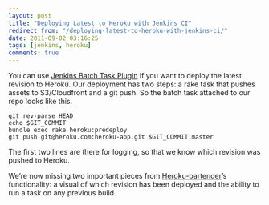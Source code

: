 ```yaml
---
layout: post
title: "Deploying Latest to Heroku with Jenkins CI"
redirect_from: "/deploying-latest-to-heroku-with-jenkins-ci/"
date: 2011-09-02 03:16:25
tags: [jenkins, heroku]
comments: true
---
```

You can use [Jenkins Batch Task Plugin](https://wiki.jenkins-ci.org/display/JENKINS/Batch+Task+Plugin) if you want to deploy the latest revision to Heroku. Our deployment has two steps: a rake task that pushes assets to S3/Cloudfront and a git push. So the batch task attached to our repo looks like this.

```
git rev-parse HEAD
echo $GIT_COMMIT
bundle exec rake heroku:predeploy
git push git@heroku.com:heroku-app.git $GIT_COMMIT:master
```

The first two lines are there for logging, so that we know which revision was pushed to Heroku.

We’re now missing two important pieces from [Heroku-bartender](https://github.com/sarcilav/heroku-bartender)’s functionality: a visual of which revision has been deployed and the ability to run a task on any previous build.
